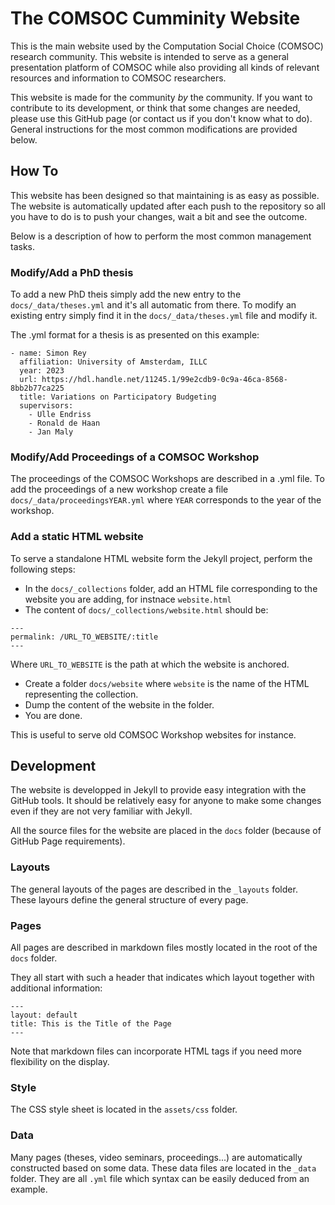 # The COMSOC Cumminity Website

This is the main website used by the Computation Social Choice (COMSOC) research community.
This website is intended to serve as a general presentation platform of COMSOC while also
providing all kinds of relevant resources and information to COMSOC researchers.

This website is made for the community *by* the community. If you want to 
contribute to its development, or think that some changes are needed, please use this 
GitHub page (or contact us if you don't know what to do). General instructions for the
most common modifications are provided below.

## How To

This website has been designed so that maintaining is as easy as possible.
The website is automatically updated after each push to the repository so all you have
to do is to push your changes, wait a bit and see the outcome.

Below is a description of how to perform the most common management tasks.

### Modify/Add a PhD thesis

To add a new PhD theis simply add the new entry to the `docs/_data/theses.yml` and it's all automatic from there.
To modify an existing entry simply find it in the `docs/_data/theses.yml` file and modify it.

The .yml format for a thesis is as presented on this example:

```
- name: Simon Rey
  affiliation: University of Amsterdam, ILLC
  year: 2023
  url: https://hdl.handle.net/11245.1/99e2cdb9-0c9a-46ca-8568-8bb2b77ca225
  title: Variations on Participatory Budgeting
  supervisors:
    - Ulle Endriss
    - Ronald de Haan
    - Jan Maly
```

### Modify/Add Proceedings of a COMSOC Workshop

The proceedings of the COMSOC Workshops are described in a .yml file.
To add the proceedings of a new workshop create a file `docs/_data/proceedingsYEAR.yml` where `YEAR` corresponds to the year of the workshop.


### Add a static HTML website

To serve a standalone HTML website form the Jekyll project, perform the following steps:

- In the `docs/_collections` folder, add an HTML file corresponding to the website you are adding, for instnace `website.html`
- The content of `docs/_collections/website.html` should be:
```
---
permalink: /URL_TO_WEBSITE/:title
---
```
Where `URL_TO_WEBSITE` is the path at which the website is anchored.

- Create a folder `docs/website` where `website` is the name of the HTML representing the collection.
- Dump the content of the website in the folder.
- You are done.

This is useful to serve old COMSOC Workshop websites for instance.

## Development

The website is developped in Jekyll to provide easy integration with the GitHub tools. 
It should be relatively easy for anyone to make some changes even if they are not very
familiar with Jekyll.

All the source files for the website are placed in the `docs` folder (because of GitHub 
Page requirements).

### Layouts

The general layouts of the pages are described in the `_layouts` folder. These layours
define the general structure of every page.

### Pages

All pages are described in markdown files mostly located in the root of the `docs` folder.

They all start with such a header that indicates which layout together with additional
information:

```
---
layout: default
title: This is the Title of the Page
---
```

Note that markdown files can incorporate HTML tags if you need more flexibility on the
display.

### Style

The CSS style sheet is located in the `assets/css` folder.

### Data

Many pages (theses, video seminars, proceedings...) are automatically constructed
based on some data. These data files are located in the `_data` folder. They are
all `.yml` file which syntax can be easily deduced from an example.
